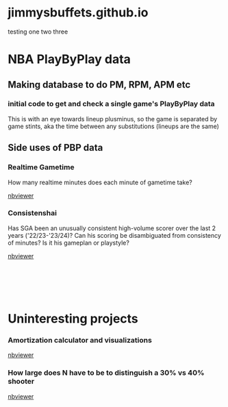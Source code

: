 # jimmysbuffets.github.io

testing one two three
 
 
 
 

# NBA PlayByPlay data
 
## Making database to do PM, RPM, APM etc

### initial code to get and check a single game's PlayByPlay data
This is with an eye towards lineup plusminus, so the game is separated by game stints, aka the time between any substitutions (lineups are the same)


## Side uses of PBP data

### Realtime Gametime
How many realtime minutes does each minute of gametime take?

[nbviewer](https://nbviewer.org/github/jimmysbuffets/jimmysbuffets.github.io/blob/main/nba_pbp/realgametime/NBA_realgametime.ipynb)

### Consistenshai
Has SGA been an unusually consistent high-volume scorer over the last 2 years ('22/23-'23/24)? Can his scoring be disambiguated from consistency of minutes? Is it his gameplan or playstyle?

[nbviewer](https://nbviewer.org/github/jimmysbuffets/jimmysbuffets.github.io/blob/main/nba_pbp/_consistenshai/consistenshai3.ipynb)

<br/><br/>
<br/><br/>

# Uninteresting projects

### Amortization calculator and visualizations
[nbviewer](https://nbviewer.org/github/jimmysbuffets/jimmysbuffets.github.io/blob/main/Uninteresting/Amortization.ipynb)

### How large does N have to be to distinguish a 30% vs 40% shooter
[nbviewer](https://nbviewer.org/github/jimmysbuffets/jimmysbuffets.github.io/blob/main/Uninteresting/what_N_to_distinguish_shooters.ipynb)
